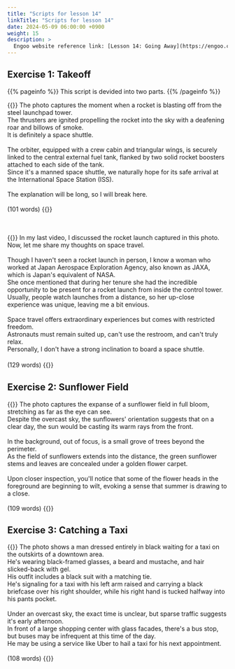 ```yaml
---
title: "Scripts for lesson 14"
linkTitle: "Scripts for lesson 14"
date: 2024-05-09 06:00:00 +0900
weight: 15
description: >
  Engoo website reference link: [Lesson 14: Going Away](https://engoo.com/app/lessons/describing-pictures-intermediate-describing-pictures-going-away/3uPstD0vEee640c1XLxW8w?category_id=P_HriMOnEeifo0O-yMP42w&course_id=ZZasjsOnEeiHZVOMC0VfdA)
---
```


## Exercise 1: Takeoff

{{% pageinfo %}}
This script is devided into two parts.
{{% /pageinfo %}}

{{<card header="**1st script**">}}
The photo captures the moment when a rocket is blasting off from the steel launchpad tower.<br/>
The thrusters are ignited propelling the rocket into the sky with a deafening roar and billows of smoke.<br/>
It is definitely a space shuttle.<br/>
<br/>
The orbiter, equipped with a crew cabin and triangular wings, is securely linked to the central external fuel tank, flanked by two solid rocket boosters attached to each side of the tank.<br/>
Since it's a manned space shuttle, we naturally hope for its safe arrival at the International Space Station (ISS).<br/>
<br/>
The explanation will be long, so I will break here.<br/>
<br/>
(101 words)
{{</card>}}

　

{{<card header="**2nd script**">}}
In my last video, I discussed the rocket launch captured in this photo. <br/>
Now, let me share my thoughts on space travel. <br/>
<br/>
Though I haven't seen a rocket launch in person, I know a woman who worked at Japan Aerospace Exploration Agency, also known as JAXA, which is Japan's equivalent of NASA.<br/>
She once mentioned that during her tenure she had the incredible opportunity to be present for a rocket launch from inside the control tower. <br/>
Usually, people watch launches from a distance, so her up-close experience was unique, leaving me a bit envious.<br/>
<br/>
Space travel offers extraordinary experiences but comes with restricted freedom. <br/>
Astronauts must remain suited up, can't use the restroom, and can't truly relax.<br/>
Personally, I don't have a strong inclination to board a space shuttle.<br/>
<br/>
(129 words)
{{</card>}}
　

## Exercise 2: Sunflower Field

{{<card header="**Script**">}}
The photo captures the expanse of a sunflower field in full bloom, stretching as far as the eye can see.<br/>
Despite the overcast sky, the sunflowers' orientation suggests that on a clear day, the sun would be casting its warm rays from the front.<br/>
<br/>
In the background, out of focus, is a small grove of trees beyond the perimeter.<br/>
As the field of sunflowers extends into the distance, the green sunflower stems and leaves are concealed under a golden flower carpet.<br/>
<br/>
Upon closer inspection, you'll notice that some of the flower heads in the foreground are beginning to wilt, evoking a sense that summer is drawing to a close.<br/>
<br/>
(109 words)
{{</card>}}

## Exercise 3: Catching a Taxi

{{<card header="**Script**">}}
The photo shows a man dressed entirely in black waiting for a taxi on the outskirts of a downtown area. <br/>
He's wearing black-framed glasses, a beard and mustache, and hair slicked-back with gel. <br/>
His outfit includes a black suit with a matching tie. <br/>
He's signaling for a taxi with his left arm raised and carrying a black briefcase over his right shoulder, while his right hand is tucked halfway into his pants pocket.<br/>
<br/>
Under an overcast sky, the exact time is unclear, but sparse traffic suggests it's early afternoon. <br/>
In front of a large shopping center with glass facades, there's a bus stop, but buses may be infrequent at this time of the day.<br/>
He may be using a service like Uber to hail a taxi for his next appointment.<br/>
<br/>
(108 words)
{{</card>}}

